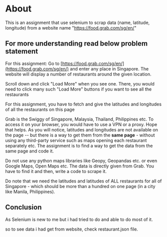 # About
This is an assignment that use selenium to scrap data (name, latitude, longitude) from a website name "https://food.grab.com/sg/en/"

## For more understanding read below problem statement

For this assignment: Go to [https://food.grab.com/sg/en/](https://food.grab.com/sg/en/) and enter any place in Singapore. The website will display a number of restaurants around the given location.

Scroll down and click "Load More" when you see one. There, you would need to click many such "Load More" buttons if you want to see all the restaurants

For this assignment, you have to fetch and give the latitudes and longitudes of all the restaurants on this page

Grab is the Swiggy of Singapore, Malaysia, Thailand, Philippines etc. To access it on your browser, you would have to use a VPN or a proxy. Hope that helps. As you will notice, latitudes and longitudes are not available on the page -- but there is a way to get them from the **same page** - without using any third-party service such as maps opening each restaurant separately etc. The assignment is to find a way to get the data from the same page and code it. 

Do not use any python maps libraries like Geopy, Geopandas etc. or even Google Maps, Open Maps etc. The data is directly given from Grab. You have to find it and then, write a code to scrape it. 

Do note that we need the latitudes and latitudes of ALL restaurants for all of Singapore - which should be more than a hundred on one page (in a city like Manila, Philippines).

## Conclusion 

As Selenium is new to me but i had tried to do and able to do most of it. 

so to see data i had get from website, check restaurant.json file.
